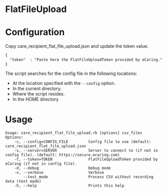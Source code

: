 # FlatFileUpload

# Configuration

Copy care_recipient_flat_file_upload.json and update the token value.

````
{
  "token"  : "Paste here the FlatFileUploadToken provided by eCaring."
}

````

The script searches for the config file in the following locations:

* At the location specified with the `--config` option.
* In the current directory.
* Where the script resides.
* In the HOME directory

# Usage

````
Usage: care_recipient_flat_file_upload.rb [options] csv_files
Options:
    -c, --config=CONFIG_FILE         Config file to use (default: care_recipient_flat_file_upload.json
    -s, --server=SERVER              Server to connect to (if not in config file). (default: https://secure.ecaring.com)
    -t, --token=TOKEN                FlatFileUploadToken provided by eCaring (if not in config file).
    -d, --debug                      Debug mode
    -v, --verbose                    Verbose
        --test_mode                  Process CSV without recording data (test mode)
    -h, --help                       Prints this help
````


